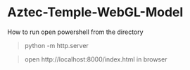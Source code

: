 # Aztec-Temple-WebGL-Model
How to run 
open powershell from the directory
> python -m http.server

> open http://localhost:8000/index.html in browser
